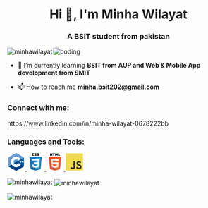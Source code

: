 <h1 align="center">Hi 👋, I'm Minha Wilayat</h1>
<h3 align="center">A BSIT student from pakistan</h3>
<img align="right" alt="coding"width="400"src="https://user-images.githubusercontent.com/55389276/140866485-8fb1c876-9a8f-4d6a-98dc-08c4981eaf70.gif">
<p align="left"> <img src="https://komarev.com/ghpvc/?username=minhawilayat&label=Profile%20views&color=0e75b6&style=flat" alt="minhawilayat" /> </p>

- 🌱 I’m currently learning **BSIT from AUP and Web & Mobile App development from SMIT**

- 📫 How to reach me **minha.bsit202@gmail.com**

<h3 align="left">Connect with me:</h3>
<p align="left">
  https://www.linkedin.com/in/minha-wilayat-0678222bb
</p>

<h3 align="left">Languages and Tools:</h3>
<p align="left"> <a href="https://www.w3schools.com/cpp/" target="_blank" rel="noreferrer"> <img src="https://raw.githubusercontent.com/devicons/devicon/master/icons/cplusplus/cplusplus-original.svg" alt="cplusplus" width="40" height="40"/> </a> <a href="https://www.w3schools.com/css/" target="_blank" rel="noreferrer"> <img src="https://raw.githubusercontent.com/devicons/devicon/master/icons/css3/css3-original-wordmark.svg" alt="css3" width="40" height="40"/> </a> <a href="https://www.w3.org/html/" target="_blank" rel="noreferrer"> <img src="https://raw.githubusercontent.com/devicons/devicon/master/icons/html5/html5-original-wordmark.svg" alt="html5" width="40" height="40"/> </a> <a href="https://developer.mozilla.org/en-US/docs/Web/JavaScript" target="_blank" rel="noreferrer"> <img src="https://raw.githubusercontent.com/devicons/devicon/master/icons/javascript/javascript-original.svg" alt="javascript" width="40" height="40"/> </a> </p>

<p><img align="left" src="https://github-readme-stats.vercel.app/api/top-langs?username=minhawilayat&show_icons=true&locale=en&layout=compact" alt="minhawilayat" /></p>

<p>&nbsp;<img align="center" src="https://github-readme-stats.vercel.app/api?username=minhawilayat&show_icons=true&locale=en" alt="minhawilayat" /></p>

<p><img align="center" src="https://github-readme-streak-stats.herokuapp.com/?user=minhawilayat&" alt="minhawilayat" /></p>

